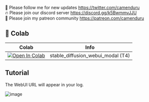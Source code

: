 🐣 Please follow me for new updates https://twitter.com/camenduru <br />
🔥 Please join our discord server https://discord.gg/k5BwmmvJJU <br />
🥳 Please join my patreon community https://patreon.com/camenduru <br />

## 🦒 Colab

| Colab | Info
| --- | --- |
[![Open In Colab](https://colab.research.google.com/assets/colab-badge.svg)](https://colab.research.google.com/github/camenduru/stable-diffusion-webui-modal/blob/main/stable_diffusion_webui_modal.ipynb) | stable_diffusion_webui_modal (T4)

## Tutorial

The WebUI URL will appear in your log.

![image](https://github.com/camenduru/webui-modal/assets/54370274/23b55e99-9762-4fe8-8b5f-08b3ee6fd7e2)
